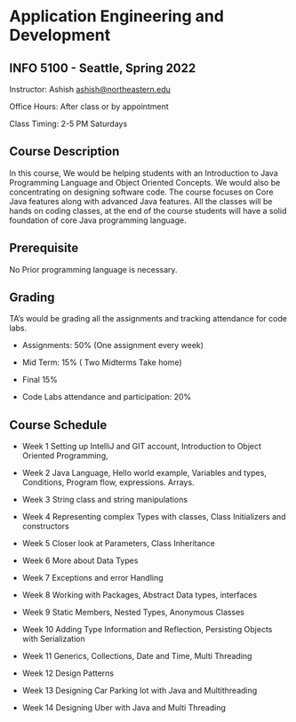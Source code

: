 # Application Engineering and Development
## INFO 5100 - Seattle, Spring 2022

Instructor: Ashish <ashish@northeastern.edu>

Office Hours: After class or by appointment

Class Timing: 2-5 PM Saturdays

## Course Description
In this course, We would be helping students with an Introduction to Java Programming Language and Object Oriented Concepts. We would also be concentrating on designing software code. The course focuses on Core Java features along with advanced Java features. All the classes will be hands on coding classes, at the end of the course students will have a solid foundation of core Java programming language.

## Prerequisite  
No Prior programming language is necessary.

## Grading
TA’s would be grading all the assignments and tracking attendance for code labs.

- Assignments: 50% (One assignment every week)

- Mid Term: 15% ( Two Midterms Take home)

- Final 15%

- Code Labs attendance and participation: 20%


## Course Schedule

- Week 1 Setting up IntelliJ and GIT account, Introduction to Object Oriented Programming,

- Week 2 Java Language, Hello world example, Variables and types, Conditions, Program flow, expressions. Arrays.

- Week 3 String class and string manipulations

- Week 4 Representing complex Types with classes, Class Initializers and constructors

- Week 5 Closer look at Parameters, Class Inheritance

- Week 6 More about Data Types

- Week 7 Exceptions and error Handling

- Week 8 Working with Packages, Abstract Data types, interfaces

- Week 9 Static Members, Nested Types, Anonymous Classes

- Week 10 Adding Type Information and Reflection, Persisting Objects with Serialization

- Week 11 Generics, Collections, Date and Time, Multi Threading

- Week 12 Design Patterns

- Week 13 Designing Car Parking lot with Java and Multithreading

- Week 14 Designing Uber with Java and Multi Threading
